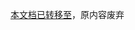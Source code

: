 <!--
 * @Descripttion:
 * @version:
 * @Author: Carl
 * @Date: 2020-03-25 15:28:12
 * @LastEditors: Carl
 * @LastEditTime: 2021-12-10 17:46:10
-->

[本文档已转移至](https://coolkit-technologies.github.io/eWeLink-API/)，原内容废弃
